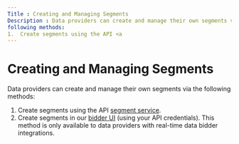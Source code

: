 ```yaml
---
Title : Creating and Managing Segments
Description : Data providers can create and manage their own segments via the
following methods:
1.  Create segments using the API <a
---
```



# Creating and Managing Segments



Data providers can create and manage their own segments via the
following methods:

1.  Create segments using the API <a
    href="https://docs.xandr.com/bundle/xandr-api/page/segment-service.html"
    class="xref" target="_blank">segment service</a>.
2.  Create segments in our
    <a href="https://bidder.xandr.com" class="xref" target="_blank">bidder
    UI</a> (using your API credentials). This method is only available
    to data providers with real-time data bidder integrations.




